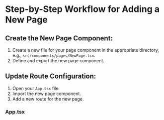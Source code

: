 # Step-by-Step Workflow for Adding a New Page

## Create the New Page Component:
1. Create a new file for your page component in the appropriate directory, e.g., `src/components/pages/NewPage.tsx`.
2. Define and export the new page component.

## Update Route Configuration:
1. Open your `App.tsx` file.
2. Import the new page component.
3. Add a new route for the new page.

### App.tsx